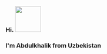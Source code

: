### Hi.   <img src="https://media.giphy.com/media/m0dmKBkncVETJv2h0S/giphy.gif" width="70px">
### I'm Abdulkhalik from Uzbekistan  


